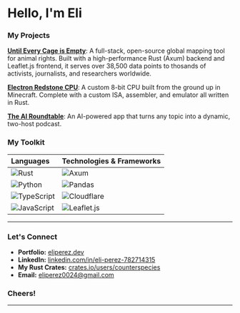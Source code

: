 # Hello, I'm Eli


### My Projects

**[Until Every Cage is Empty](https://github.com/counterspecies/UntilEveryCage)**: A full-stack, open-source global mapping tool for animal rights. Built with a high-performance Rust (Axum) backend and Leaflet.js frontend, it serves over 38,500 data points to thosands of activists, journalists, and researchers worldwide.

**[Electron Redstone CPU](https://github.com/counterspecies/electron)**: A custom 8-bit CPU built from the ground up in Minecraft. Complete with a custom ISA, assembler, and emulator all written in Rust.


**[The AI Roundtable](https://github.com/counterspecies/cf_ai_theairoundtable)**: An AI-powered app that turns any topic into a dynamic, two-host podcast.




### My Toolkit

| Languages | Technologies & Frameworks |
| :--- | :--- |
| ![Rust](https://img.shields.io/badge/Rust-000000?style=for-the-badge&logo=rust&logoColor=white) | ![Axum](https://img.shields.io/badge/Axum-000000?style=for-the-badge) |
| ![Python](https://img.shields.io/badge/Python-3776AB?style=for-the-badge&logo=python&logoColor=white) |  ![Pandas](https://img.shields.io/badge/Pandas-150458?style=for-the-badge&logo=pandas&logoColor=white) |
| ![TypeScript](https://img.shields.io/badge/TypeScript-3178C6?style=for-the-badge&logo=typescript&logoColor=white) | ![Cloudflare](https://img.shields.io/badge/Cloudflare-F38020?style=for-the-badge&logo=cloudflare&logoColor=white) |
| ![JavaScript](https://img.shields.io/badge/JavaScript-F7DF1E?style=for-the-badge&logo=javascript&logoColor=black) | ![Leaflet.js](https://img.shields.io/badge/Leaflet-199900?style=for-the-badge&logo=leaflet&logoColor=white) |

---

### Let's Connect

* **Portfolio:** [eliperez.dev](https://eliperez.dev)
* **LinkedIn:** [linkedin.com/in/eli-perez-782714315](https://linkedin.com/in/eli-perez-782714315)
* **My Rust Crates:** [crates.io/users/counterspecies](https://crates.io/users/counterspecies)
* **Email:** eliperez0024@gmail.com

### Cheers!

---
